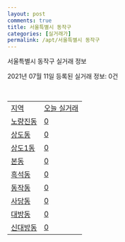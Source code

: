 ```yaml
---
layout: post
comments: true
title: 서울특별시 동작구
categories: [실거래가]
permalink: /apt/서울특별시 동작구
---
```


서울특별시 동작구 실거래 정보

2021년 07월 11일 등록된 실거래 정보: 0건

<script type="text/javascript">
  google.charts.load('current', {'packages':['corechart']});
  google.charts.setOnLoadCallback(drawChart);

  function drawChart() {
    var data = google.visualization.arrayToDataTable([['거래일', '매매', '전월세', '전매'], ['20-07', 305, 512, 0], ['20-08', 228, 533, 0], ['20-09', 150, 437, 3], ['20-10', 163, 552, 1], ['20-11', 224, 601, 0], ['20-12', 291, 600, 1], ['21-01', 204, 640, 0], ['21-02', 117, 540, 1], ['21-03', 113, 552, 0], ['21-04', 107, 407, 0], ['21-05', 161, 479, 0], ['21-06', 87, 319, 0], ['21-07', 2, 39, 0]]);

    var options = {
      title: '최근 1년간 유형별 거래량 추이',
      legend: { position: 'bottom' }
    };

    var chart = new google.visualization.LineChart(document.getElementById('columnchart_material'));
    chart.draw(data, (options));
  }
</script>

<div id="columnchart_material" style="width: 95%; margin-left: -35px"></div>
<br>
<table class="sortable">
  <tr>
    <td><a href="#">지역</a></td>
    <td><a href="#">오늘 실거래</a></td>
  </tr>

  
  <tr class="item">
    <td><a href="서울특별시 동작구 노량진동">노량진동</a></td>
    <td><a href="서울특별시 동작구 노량진동">0</a></td>
  </tr>
    

  <tr class="item">
    <td><a href="서울특별시 동작구 상도동">상도동</a></td>
    <td><a href="서울특별시 동작구 상도동">0</a></td>
  </tr>
    

  <tr class="item">
    <td><a href="서울특별시 동작구 상도1동">상도1동</a></td>
    <td><a href="서울특별시 동작구 상도1동">0</a></td>
  </tr>
    

  <tr class="item">
    <td><a href="서울특별시 동작구 본동">본동</a></td>
    <td><a href="서울특별시 동작구 본동">0</a></td>
  </tr>
    

  <tr class="item">
    <td><a href="서울특별시 동작구 흑석동">흑석동</a></td>
    <td><a href="서울특별시 동작구 흑석동">0</a></td>
  </tr>
    

  <tr class="item">
    <td><a href="서울특별시 동작구 동작동">동작동</a></td>
    <td><a href="서울특별시 동작구 동작동">0</a></td>
  </tr>
    

  <tr class="item">
    <td><a href="서울특별시 동작구 사당동">사당동</a></td>
    <td><a href="서울특별시 동작구 사당동">0</a></td>
  </tr>
    

  <tr class="item">
    <td><a href="서울특별시 동작구 대방동">대방동</a></td>
    <td><a href="서울특별시 동작구 대방동">0</a></td>
  </tr>
    

  <tr class="item">
    <td><a href="서울특별시 동작구 신대방동">신대방동</a></td>
    <td><a href="서울특별시 동작구 신대방동">0</a></td>
  </tr>
    


</table>


    
